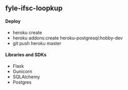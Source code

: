 ## fyle-ifsc-loopkup


#### Deploy

* heroku create
* heroku addons:create heroku-postgresql:hobby-dev
* git push heroku master

#### Libraries and SDKs

* Flask
* Gunicorn
* SQLAlchemy
* Postgres


